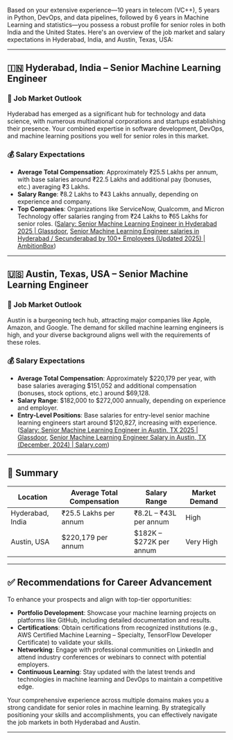 Based on your extensive experience—10 years in telecom (VC++), 5 years in Python, DevOps, and data pipelines, followed by 6 years in Machine Learning and statistics—you possess a robust profile for senior roles in both India and the United States. Here's an overview of the job market and salary expectations in Hyderabad, India, and Austin, Texas, USA:

---

## 🇮🇳 Hyderabad, India – Senior Machine Learning Engineer

### 💼 Job Market Outlook
Hyderabad has emerged as a significant hub for technology and data science, with numerous multinational corporations and startups establishing their presence. Your combined expertise in software development, DevOps, and machine learning positions you well for senior roles in this market.

### 💰 Salary Expectations
- **Average Total Compensation**: Approximately ₹25.5 Lakhs per annum, with base salaries around ₹22.5 Lakhs and additional pay (bonuses, etc.) averaging ₹3 Lakhs. 
- **Salary Range**: ₹8.2 Lakhs to ₹43 Lakhs annually, depending on experience and company. 
- **Top Companies**: Organizations like ServiceNow, Qualcomm, and Micron Technology offer salaries ranging from ₹24 Lakhs to ₹65 Lakhs for senior roles.  ([Salary: Senior Machine Learning Engineer in Hyderabad 2025 | Glassdoor](https://www.glassdoor.co.in/Salaries/hyderabad-india-senior-machine-learning-engineer-salary-SRCH_IL.0%2C15_IM1076_KO16%2C48.htm?utm_source=chatgpt.com), [Senior Machine Learning Engineer salaries in Hyderabad / Secunderabad by 100+ Employees (Updated 2025) | AmbitionBox](https://www.ambitionbox.com/profile/senior-machine-learning-engineer-salary/hyderabad-location?utm_source=chatgpt.com))

---

## 🇺🇸 Austin, Texas, USA – Senior Machine Learning Engineer

### 💼 Job Market Outlook
Austin is a burgeoning tech hub, attracting major companies like Apple, Amazon, and Google. The demand for skilled machine learning engineers is high, and your diverse background aligns well with the requirements of these roles.

### 💰 Salary Expectations
- **Average Total Compensation**: Approximately $220,179 per year, with base salaries averaging $151,052 and additional compensation (bonuses, stock options, etc.) around $69,128. 
- **Salary Range**: $182,000 to $272,000 annually, depending on experience and employer. 
- **Entry-Level Positions**: Base salaries for entry-level senior machine learning engineers start around $120,827, increasing with experience.  ([Salary: Senior Machine Learning Engineer in Austin, TX 2025 | Glassdoor](https://www.glassdoor.com/Salaries/austin-senior-machine-learning-engineer-salary-SRCH_IL.0%2C6_IC1139761_KO7%2C39.htm?utm_source=chatgpt.com), [Senior Machine Learning Engineer Salary in Austin, TX (December, 2024) | Salary.com](https://www.salary.com/research/salary/alternate/senior-machine-learning-engineer-salary/austin-tx?utm_source=chatgpt.com))

---

## 🎯 Summary

| Location        | Average Total Compensation | Salary Range             | Market Demand |
|-----------------|----------------------------|--------------------------|---------------|
| Hyderabad, India | ₹25.5 Lakhs per annum      | ₹8.2L – ₹43L per annum   | High          |
| Austin, USA     | $220,179 per annum         | $182K – $272K per annum  | Very High     |

---

## ✅ Recommendations for Career Advancement

To enhance your prospects and align with top-tier opportunities:

- **Portfolio Development**: Showcase your machine learning projects on platforms like GitHub, including detailed documentation and results.
- **Certifications**: Obtain certifications from recognized institutions (e.g., AWS Certified Machine Learning – Specialty, TensorFlow Developer Certificate) to validate your skills.
- **Networking**: Engage with professional communities on LinkedIn and attend industry conferences or webinars to connect with potential employers.
- **Continuous Learning**: Stay updated with the latest trends and technologies in machine learning and DevOps to maintain a competitive edge.

Your comprehensive experience across multiple domains makes you a strong candidate for senior roles in machine learning. By strategically positioning your skills and accomplishments, you can effectively navigate the job markets in both Hyderabad and Austin.

--- 
